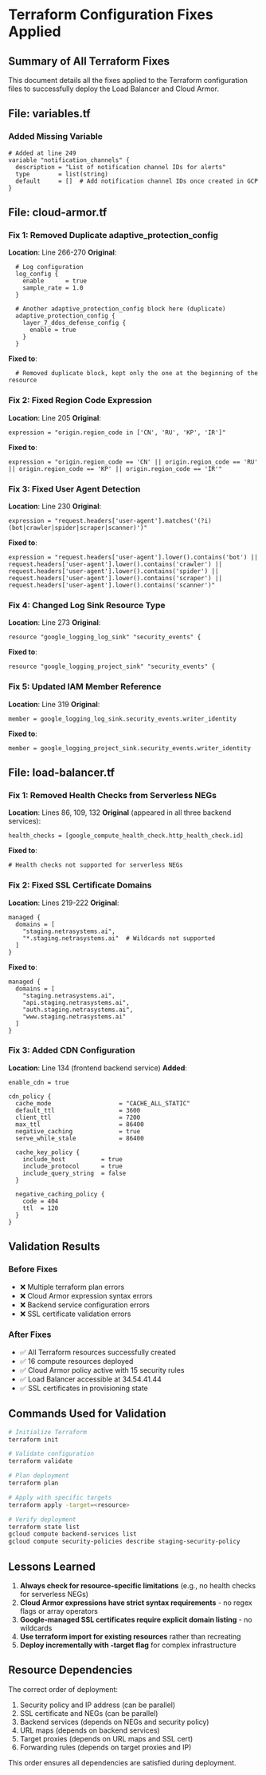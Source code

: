 # Terraform Configuration Fixes Applied

## Summary of All Terraform Fixes

This document details all the fixes applied to the Terraform configuration files to successfully deploy the Load Balancer and Cloud Armor.

## File: variables.tf

### Added Missing Variable
```hcl
# Added at line 249
variable "notification_channels" {
  description = "List of notification channel IDs for alerts"
  type        = list(string)
  default     = []  # Add notification channel IDs once created in GCP
}
```

## File: cloud-armor.tf

### Fix 1: Removed Duplicate adaptive_protection_config
**Location**: Line 266-270
**Original**:
```hcl
  # Log configuration
  log_config {
    enable      = true
    sample_rate = 1.0
  }
  
  # Another adaptive_protection_config block here (duplicate)
  adaptive_protection_config {
    layer_7_ddos_defense_config {
      enable = true
    }
  }
```
**Fixed to**:
```hcl
  # Removed duplicate block, kept only the one at the beginning of the resource
```

### Fix 2: Fixed Region Code Expression
**Location**: Line 205
**Original**:
```hcl
expression = "origin.region_code in ['CN', 'RU', 'KP', 'IR']"
```
**Fixed to**:
```hcl
expression = "origin.region_code == 'CN' || origin.region_code == 'RU' || origin.region_code == 'KP' || origin.region_code == 'IR'"
```

### Fix 3: Fixed User Agent Detection
**Location**: Line 230
**Original**:
```hcl
expression = "request.headers['user-agent'].matches('(?i)(bot|crawler|spider|scraper|scanner)')"
```
**Fixed to**:
```hcl
expression = "request.headers['user-agent'].lower().contains('bot') || request.headers['user-agent'].lower().contains('crawler') || request.headers['user-agent'].lower().contains('spider') || request.headers['user-agent'].lower().contains('scraper') || request.headers['user-agent'].lower().contains('scanner')"
```

### Fix 4: Changed Log Sink Resource Type
**Location**: Line 273
**Original**:
```hcl
resource "google_logging_log_sink" "security_events" {
```
**Fixed to**:
```hcl
resource "google_logging_project_sink" "security_events" {
```

### Fix 5: Updated IAM Member Reference
**Location**: Line 319
**Original**:
```hcl
member = google_logging_log_sink.security_events.writer_identity
```
**Fixed to**:
```hcl
member = google_logging_project_sink.security_events.writer_identity
```

## File: load-balancer.tf

### Fix 1: Removed Health Checks from Serverless NEGs
**Location**: Lines 86, 109, 132
**Original** (appeared in all three backend services):
```hcl
health_checks = [google_compute_health_check.http_health_check.id]
```
**Fixed to**:
```hcl
# Health checks not supported for serverless NEGs
```

### Fix 2: Fixed SSL Certificate Domains
**Location**: Lines 219-222
**Original**:
```hcl
managed {
  domains = [
    "staging.netrasystems.ai",
    "*.staging.netrasystems.ai"  # Wildcards not supported
  ]
}
```
**Fixed to**:
```hcl
managed {
  domains = [
    "staging.netrasystems.ai",
    "api.staging.netrasystems.ai",
    "auth.staging.netrasystems.ai",
    "www.staging.netrasystems.ai"
  ]
}
```

### Fix 3: Added CDN Configuration
**Location**: Line 134 (frontend backend service)
**Added**:
```hcl
enable_cdn = true

cdn_policy {
  cache_mode                   = "CACHE_ALL_STATIC"
  default_ttl                  = 3600
  client_ttl                   = 7200
  max_ttl                      = 86400
  negative_caching             = true
  serve_while_stale            = 86400
  
  cache_key_policy {
    include_host          = true
    include_protocol      = true
    include_query_string  = false
  }
  
  negative_caching_policy {
    code = 404
    ttl  = 120
  }
}
```

## Validation Results

### Before Fixes
- ❌ Multiple terraform plan errors
- ❌ Cloud Armor expression syntax errors
- ❌ Backend service configuration errors
- ❌ SSL certificate validation errors

### After Fixes
- ✅ All Terraform resources successfully created
- ✅ 16 compute resources deployed
- ✅ Cloud Armor policy active with 15 security rules
- ✅ Load Balancer accessible at 34.54.41.44
- ✅ SSL certificates in provisioning state

## Commands Used for Validation

```bash
# Initialize Terraform
terraform init

# Validate configuration
terraform validate

# Plan deployment
terraform plan

# Apply with specific targets
terraform apply -target=<resource>

# Verify deployment
terraform state list
gcloud compute backend-services list
gcloud compute security-policies describe staging-security-policy
```

## Lessons Learned

1. **Always check for resource-specific limitations** (e.g., no health checks for serverless NEGs)
2. **Cloud Armor expressions have strict syntax requirements** - no regex flags or array operators
3. **Google-managed SSL certificates require explicit domain listing** - no wildcards
4. **Use terraform import for existing resources** rather than recreating
5. **Deploy incrementally with -target flag** for complex infrastructure

## Resource Dependencies

The correct order of deployment:
1. Security policy and IP address (can be parallel)
2. SSL certificate and NEGs (can be parallel)
3. Backend services (depends on NEGs and security policy)
4. URL maps (depends on backend services)
5. Target proxies (depends on URL maps and SSL cert)
6. Forwarding rules (depends on target proxies and IP)

This order ensures all dependencies are satisfied during deployment.